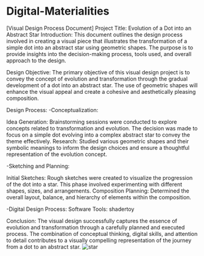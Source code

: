 # Digital-Materialities
[Visual Design Process Document]
Project Title: Evolution of a Dot into an Abstract Star
Introduction:
This document outlines the design process involved in creating a visual piece that illustrates the transformation of a simple dot into an abstract star using geometric shapes. The purpose is to provide insights into the decision-making process, tools used, and overall approach to the design.

Design Objective:
The primary objective of this visual design project is to convey the concept of evolution and transformation through the gradual development of a dot into an abstract star. The use of geometric shapes will enhance the visual appeal and create a cohesive and aesthetically pleasing composition.

Design Process:
-Conceptualization:

  Idea Generation: Brainstorming sessions were conducted to explore concepts related to transformation and evolution. The decision was made to focus on a simple dot 
  evolving into a complex abstract star to convey the theme effectively.
  Research: Studied various geometric shapes and their symbolic meanings to inform the design choices and ensure a thoughtful representation of the evolution concept.

-Sketching and Planning:

  Initial Sketches: Rough sketches were created to visualize the progression of the dot into a star. This phase involved experimenting with different shapes, sizes, 
  and arrangements.
  Composition Planning: Determined the overall layout, balance, and hierarchy of elements within the composition.

-Digital Design Process:
  Software Tools: shadertoy

Conclusion:
The visual design successfully captures the essence of evolution and transformation through a carefully planned and executed process. The combination of conceptual thinking, digital skills, and attention to detail contributes to a visually compelling representation of the journey from a dot to an abstract star.
![star](https://github.com/zoeyxinyi/Digital-Materialities/assets/145166450/13f7344c-0713-4f21-8868-007c554d16b4)

